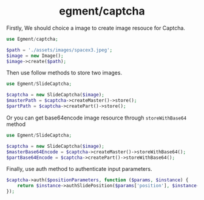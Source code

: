 # <center>egment/captcha</center>


Firstly, We should choice a image to create image resouce for Captcha.

```php
use Egment/captcha;

$path = './assets/images/spacex3.jpeg';
$image = new Image();
$image->create($path);
```



Then use follow methods to store two images.

```php
use Egment/SlideCaptcha;

$captcha = new SlideCaptcha($image);
$masterPath = $captcha->createMaster()->store();
$partPath = $captcha->createPart()->store();
```

Or you can get base64encode image resource through `storeWithBase64` method

```php
use Egment/SlideCaptcha;

$captcha = new SlideCaptcha($image);
$masterBase64Encode = $captcha->createMaster()->storeWithBase64();
$partBase64Encode = $captcha->createPart()->storeWithBase64();
```


Finally, use auth method to authenticate input parameters.

```php
$captcha->auth($positionParameters, function ($params, $instance) {
    return $instance->authSlidePosition($params['position'], $instance->getPartMiddlePoint()[0]);
});
```





